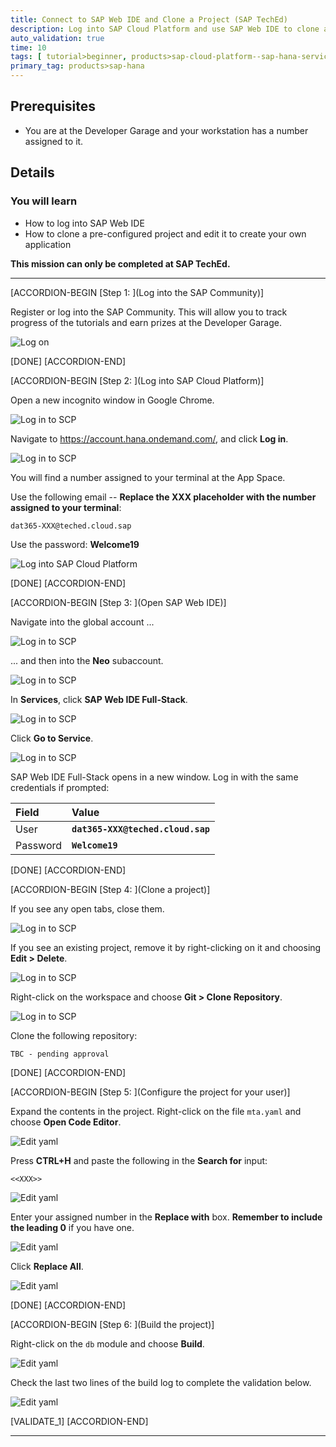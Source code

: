```yaml
---
title: Connect to SAP Web IDE and Clone a Project (SAP TechEd)
description: Log into SAP Cloud Platform and use SAP Web IDE to clone a project into your workspace.
auto_validation: true
time: 10
tags: [ tutorial>beginner, products>sap-cloud-platform--sap-hana-service, products>sap-web-ide]
primary_tag: products>sap-hana
---
```


## Prerequisites
 - You are at the Developer Garage and your workstation has a number assigned to it.

## Details
### You will learn
  - How to log into SAP Web IDE
  - How to clone a pre-configured project and edit it to create your own application

**This mission can only be completed at SAP TechEd.**

---

[ACCORDION-BEGIN [Step 1: ](Log into the SAP Community)]

Register or log into the SAP Community. This will allow you to track progress of the tutorials and earn prizes at the Developer Garage.

![Log on](zoomlogin.gif)

[DONE]
[ACCORDION-END]

[ACCORDION-BEGIN [Step 2: ](Log into SAP Cloud Platform)]

Open a new incognito window in Google Chrome.

![Log in to SCP](1.png)

Navigate to <https://account.hana.ondemand.com/>, and click **Log in**.

![Log in to SCP](2.png)

You will find a number assigned to your terminal at the App Space.

Use the following email -- **Replace the XXX placeholder with the number assigned to your terminal**:

```Email
dat365-XXX@teched.cloud.sap
```

Use the password: **Welcome19**

![Log into SAP Cloud Platform](3.png)

[DONE]
[ACCORDION-END]


[ACCORDION-BEGIN [Step 3: ](Open SAP Web IDE)]

Navigate into the global account ...

![Log in to SCP](4.png)

... and then into the **Neo** subaccount.

![Log in to SCP](5.png)

In **Services**, click **SAP Web IDE Full-Stack**.

![Log in to SCP](6.png)

Click **Go to Service**.

![Log in to SCP](7.png)

SAP Web IDE Full-Stack opens in a new window. Log in with the same credentials if prompted:


|  Field     | Value
|  :------------- | :-------------
|  User           | **`dat365-XXX@teched.cloud.sap`**
|  Password       | **`Welcome19`**

[DONE]
[ACCORDION-END]

[ACCORDION-BEGIN [Step 4: ](Clone a project)]

If you see any open tabs, close them.

![Log in to SCP](8.png)

If you see an existing project, remove it by right-clicking on it and choosing **Edit > Delete**.

![Log in to SCP](9.png)

Right-click on the workspace and choose **Git > Clone Repository**.

![Log in to SCP](10.png)

Clone the following repository:

```Repository
TBC - pending approval
```

[DONE]
[ACCORDION-END]

[ACCORDION-BEGIN [Step 5: ](Configure the project for your user)]

Expand the contents in the project. Right-click on the file `mta.yaml` and choose **Open Code Editor**.

![Edit yaml](11.png)

Press **CTRL+H** and paste the following in the **Search for** input:

```Text
<<XXX>>
```
![Edit yaml](12.png)

Enter your assigned number in the **Replace with** box. **Remember to include the leading 0** if you have one.

![Edit yaml](13.png)

Click **Replace All**.

![Edit yaml](14.png)


[DONE]
[ACCORDION-END]

[ACCORDION-BEGIN [Step 6: ](Build the project)]

Right-click on the `db` module and choose **Build**.

![Edit yaml](16.png)

Check the last two lines of the build log to complete the validation below.

![Edit yaml](18.png)


[VALIDATE_1]
[ACCORDION-END]


---
